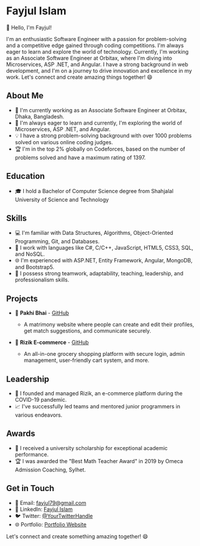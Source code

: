 # Fayjul Islam

👋 Hello, I'm Fayjul!

I'm an enthusiastic Software Engineer with a passion for problem-solving and a competitive edge gained through coding competitions. I'm always eager to learn and explore the world of technology. Currently, I'm working as an Associate Software Engineer at Orbitax, where I'm diving into Microservices, ASP .NET, and Angular. I have a strong background in web development, and I'm on a journey to drive innovation and excellence in my work. Let's connect and create amazing things together! 😄

## About Me
- 💼 I'm currently working as an Associate Software Engineer at Orbitax, Dhaka, Bangladesh.
- 🌱 I'm always eager to learn and currently, I'm exploring the world of Microservices, ASP .NET, and Angular.
- 💡 I have a strong problem-solving background with over 1000 problems solved on various online coding judges.
- 🏆 I'm in the top 2% globally on Codeforces, based on the number of problems solved and have a maximum rating of 1397.

## Education
- 🎓 I hold a Bachelor of Computer Science degree from Shahjalal University of Science and Technology

## Skills
- 💻 I'm familiar with Data Structures, Algorithms, Object-Oriented Programming, Git, and Databases.
- 🚀 I work with languages like C#, C/C++, JavaScript, HTML5, CSS3, SQL, and NoSQL.
- 🌐 I'm experienced with ASP.NET, Entity Framework, Angular, MongoDB, and Bootstrap5.
- 🤝 I possess strong teamwork, adaptability, teaching, leadership, and professionalism skills.

## Projects
- 🌟 **Pakhi Bhai** - [GitHub](https://github.com/Fayjul/PhakiBhai)
  - A matrimony website where people can create and edit their profiles, get match suggestions, and communicate securely.

- 🌟 **Rizik E-commerce** - [GitHub](https://github.com/Fayjul/rizik-web-project)
  - An all-in-one grocery shopping platform with secure login, admin management, user-friendly cart system, and more.

## Leadership
- 🚀 I founded and managed Rizik, an e-commerce platform during the COVID-19 pandemic.
- 📈 I've successfully led teams and mentored junior programmers in various endeavors.

## Awards
- 🏅 I received a university scholarship for exceptional academic performance.
- 🏆 I was awarded the "Best Math Teacher Award" in 2019 by Omeca Admission Coaching, Sylhet.

## Get in Touch
- 📧 Email: [fayjul79@gmail.com](mailto:fayjul79@gmail.com)
- 💼 LinkedIn: [Fayjul Islam](https://www.linkedin.com/in/fayjul/)
- 🐦 Twitter: [@YourTwitterHandle](Twitter-handle-link)
- 🌐 Portfolio: [Portfolio Website](portfolio-website-link)

Let's connect and create something amazing together! 😄
